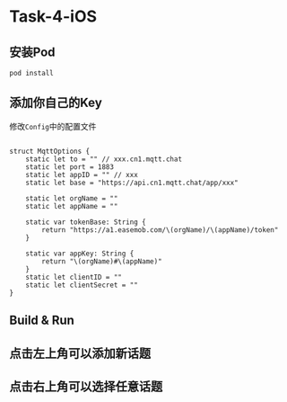 # Task-4-iOS

## 安装Pod

``` shell
pod install
```

## 添加你自己的Key

修改`Config`中的配置文件

```

struct MqttOptions {
    static let to = "" // xxx.cn1.mqtt.chat
    static let port = 1883
    static let appID = "" // xxx
    static let base = "https://api.cn1.mqtt.chat/app/xxx"
    
    static let orgName = ""
    static let appName = ""
    
    static var tokenBase: String {
        return "https://a1.easemob.com/\(orgName)/\(appName)/token"
    }
    
    static var appKey: String {
        return "\(orgName)#\(appName)"
    }
    static let clientID = ""
    static let clientSecret = ""
}

```

## Build & Run

## 点击左上角可以添加新话题

## 点击右上角可以选择任意话题
